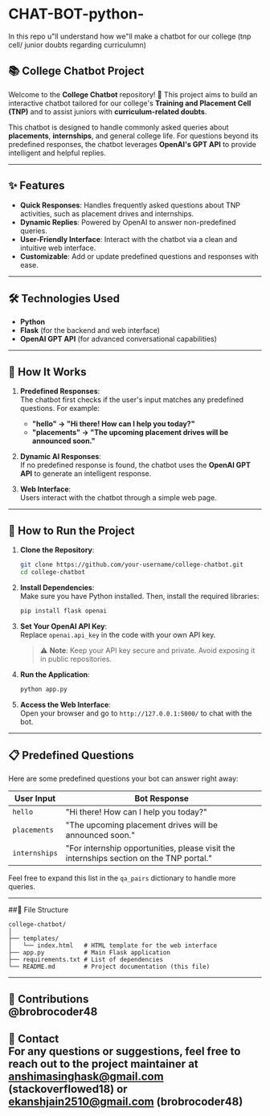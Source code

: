 # CHAT-BOT-python-
In this repo u"ll understand how we"ll make a chatbot for our college (tnp cell/ junior doubts regarding curriculumn)
## 📚 College Chatbot Project  

Welcome to the **College Chatbot** repository! 🚀 This project aims to build an interactive chatbot tailored for our college's **Training and Placement Cell (TNP)** and to assist juniors with **curriculum-related doubts**. 

This chatbot is designed to handle commonly asked queries about **placements**, **internships**, and general college life. For questions beyond its predefined responses, the chatbot leverages **OpenAI's GPT API** to provide intelligent and helpful replies.

---

## ✨ Features  

- **Quick Responses**: Handles frequently asked questions about TNP activities, such as placement drives and internships.  
- **Dynamic Replies**: Powered by OpenAI to answer non-predefined queries.  
- **User-Friendly Interface**: Interact with the chatbot via a clean and intuitive web interface.  
- **Customizable**: Add or update predefined questions and responses with ease.  

---

## 🛠️ Technologies Used  

- **Python**  
- **Flask** (for the backend and web interface)  
- **OpenAI GPT API** (for advanced conversational capabilities)  

---

## 🚀 How It Works  

1. **Predefined Responses**:  
   The chatbot first checks if the user's input matches any predefined questions. For example:  
   - **"hello" → "Hi there! How can I help you today?"**  
   - **"placements" → "The upcoming placement drives will be announced soon."**

2. **Dynamic AI Responses**:  
   If no predefined response is found, the chatbot uses the **OpenAI GPT API** to generate an intelligent response.  

3. **Web Interface**:  
   Users interact with the chatbot through a simple web page.  

---

## 🔧 How to Run the Project  

1. **Clone the Repository**:  
   ```bash  
   git clone https://github.com/your-username/college-chatbot.git  
   cd college-chatbot  
   ```


2. **Install Dependencies**:  
   Make sure you have Python installed. Then, install the required libraries:  
   ```bash  
   pip install flask openai  
   ```

3. **Set Your OpenAI API Key**:  
   Replace `openai.api_key` in the code with your own API key.  
   > ⚠️ **Note**: Keep your API key secure and private. Avoid exposing it in public repositories.  

4. **Run the Application**:  
   ```bash  
   python app.py  
   ```  

5. **Access the Web Interface**:  
   Open your browser and go to `http://127.0.0.1:5000/` to chat with the bot.  

---

## 📋 Predefined Questions  

Here are some predefined questions your bot can answer right away:  

| **User Input** | **Bot Response** |  
|----------------|------------------|  
| `hello`        | "Hi there! How can I help you today?" |  
| `placements`   | "The upcoming placement drives will be announced soon." |  
| `internships`  | "For internship opportunities, please visit the internships section on the TNP portal." |  

Feel free to expand this list in the `qa_pairs` dictionary to handle more queries.

---
##📎 File Structure  
```
college-chatbot/  
│  
├── templates/  
│   └── index.html   # HTML template for the web interface  
├── app.py           # Main Flask application  
├── requirements.txt # List of dependencies  
└── README.md        # Project documentation (this file)  
```
---
🙌 Contributions  
@brobrocoder48  
---
 📧 Contact  
For any questions or suggestions, feel free to reach out to the project maintainer at anshimasinghask@gmail.com (stackoverflowed18) or ekanshjain2510@gmail.com (brobrocoder48)  
---  


